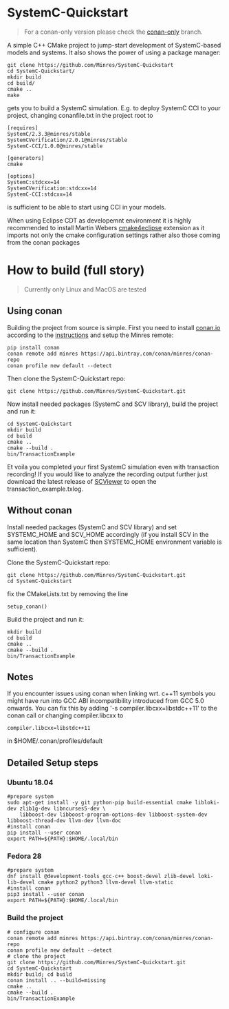 # SystemC-Quickstart
> For a conan-only version please check the [conan-only](https://github.com/Minres/SystemC-Quickstart/tree/conan_only) branch.

A simple C++ CMake project to jump-start development of SystemC-based models and systems. It also shows the power of using a package manager:
```
git clone https://github.com/Minres/SystemC-Quickstart
cd SystemC-Quickstart/
mkdir build
cd build/
cmake ..
make
```
gets you to build a SystemC simulation. E.g. to deploy SystemC CCI to your project, changing conanfile.txt in the project root to
```
[requires]
SystemC/2.3.3@minres/stable
SystemCVerification/2.0.1@minres/stable
SystemC-CCI/1.0.0@minres/stable

[generators]
cmake

[options]
SystemC:stdcxx=14
SystemCVerification:stdcxx=14
SystemC-CCI:stdcxx=14
```
is sufficient to be able to start using CCI in your models.

When using Eclipse CDT as developemnt environment it is highly recommended to install Martin Webers
[cmake4eclipse](https://marketplace.eclipse.org/content/cmake4eclipse) extension as it imports not only the
cmake configuration settings rather also those coming from the conan packages

# How to build (full story)
> Currently only Linux and MacOS are tested

## Using conan
Building the project from source is simple. First you need to install [conan.io](https://conan.io/) according to the [instructions](http://docs.conan.io/en/latest/installation.html) and setup the Minres remote:

```
pip install conan
conan remote add minres https://api.bintray.com/conan/minres/conan-repo
conan profile new default --detect
```

Then clone the SystemC-Quickstart repo:

```
git clone https://github.com/Minres/SystemC-Quickstart.git
```

Now install needed packages (SystemC and SCV library), build the project and run it:

```
cd SystemC-Quickstart
mkdir build
cd build
cmake ..
cmake --build .
bin/TransactionExample
```

Et voila you completed your first SystemC simulation even with transaction recording!
If you would like to analyze the recording output further just download the latest release of 
[SCViewer](https://github.com/Minres/SCViewer/releases) to open the transaction_example.txlog.

## Without conan

Install needed packages (SystemC and SCV library) and set SYSTEMC_HOME and SCV_HOME accordingly (if you install
SCV in the same location than SystemC then SYSTEMC_HOME environment variable is sufficient).

Clone the SystemC-Quickstart repo:
```
git clone https://github.com/Minres/SystemC-Quickstart.git
cd SystemC-Quickstart
```

fix the CMakeLists.txt by removing the line
```
setup_conan()
```

Build the project and run it:
```
mkdir build
cd build
cmake ..
cmake --build .
bin/TransactionExample
```

## Notes

If you encounter issues using conan when linking wrt. c++11 symbols you might have run into GCC ABI incompatibility introduced from GCC 5.0 onwards. You can fix this by adding '-s compiler.libcxx=libstdc++11' to the conan call or changing compiler.libcxx to
```
compiler.libcxx=libstdc++11
```
in $HOME/.conan/profiles/default

## Detailed Setup steps

### Ubuntu 18.04

```
#prepare system
sudo apt-get install -y git python-pip build-essential cmake libloki-dev zlib1g-dev libncurses5-dev \	
    libboost-dev libboost-program-options-dev libboost-system-dev libboost-thread-dev llvm-dev llvm-doc
#install conan
pip install --user conan
export PATH=${PATH}:$HOME/.local/bin
```

### Fedora 28

```
#prepare system
dnf install @development-tools gcc-c++ boost-devel zlib-devel loki-lib-devel cmake python2 python3 llvm-devel llvm-static
#install conan
pip3 install --user conan
export PATH=${PATH}:$HOME/.local/bin
```
 
### Build the project

```
# configure conan
conan remote add minres https://api.bintray.com/conan/minres/conan-repo
conan profile new default --detect
# clone the project
git clone https://github.com/Minres/SystemC-Quickstart.git
cd SystemC-Quickstart
mkdir build; cd build
conan install .. --build=missing
cmake ..
cmake --build .
bin/TransactionExample
```
